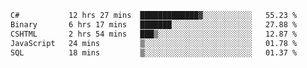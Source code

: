 <!--START_SECTION:waka-->

```txt
C#           12 hrs 27 mins  █████████████▓░░░░░░░░░░░   55.23 %
Binary       6 hrs 17 mins   ███████░░░░░░░░░░░░░░░░░░   27.88 %
CSHTML       2 hrs 54 mins   ███▒░░░░░░░░░░░░░░░░░░░░░   12.87 %
JavaScript   24 mins         ▒░░░░░░░░░░░░░░░░░░░░░░░░   01.78 %
SQL          18 mins         ▒░░░░░░░░░░░░░░░░░░░░░░░░   01.37 %
```

<!--END_SECTION:waka-->
